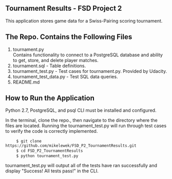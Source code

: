 Tournament Results - FSD Project 2
------------------------------------
<p>This application stores game data for a Swiss-Pairing scoring tournament.</p>

The Repo. Contains the Following Files
-------------------------------------
 1. tournament.py<br>
     Contains functionality to connect to a PostgreSQL database and ability<br>
     to get, store, and delete player matches.<br>
 2. tournament.sql - Table definitions.<br>
 3. tournament_test.py - Test cases for tournament.py. Provided by Udacity.<br>
 4. tournament_test_data.py - Test SQL data queries.<br>
 5. README.md

How to Run the Application
-------------------------
<p>Python 2.7, PostgreSQL, and psql CLI must be installed and configured.</p>
<p>In the terminal, clone the repo., then navigate to the directory where the files are located. Running the tournament_test.py will run through test cases to verify the code is correctly implemented.</p>

<pre>
	<code>$ git clone https://github.com/mikelewek/FSD_P2_TournamentResults.git</code>
	<code>$ cd FSD_P2_TournamentResults</code>
	<code>$ python tournament_test.py</code>
</pre>

<p>tournament_test.py will output all of the tests have ran successfully and display "Success!  All tests pass!" in the CLI.</p>